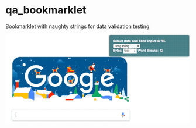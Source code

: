 # qa_bookmarklet
Bookmarklet with naughty strings for data validation testing

![Demo Image](static/demo.gif)
